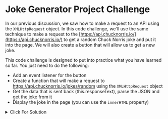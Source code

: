 # Joke Generator Project Challenge

In our previous discussion, we saw how to make a request to an API using the `XMLHttpRequest` object. In this code challenge, we'll use the same technique to make a request to the [https://api.chucknorris.io/](https://api.chucknorris.io/) to get a random Chuck Norris joke and put it into the page. We will also create a button that will allow us to get a new joke.

This code challenge is designed to put into practice what you have learned so far. You just need to do the following:

- Add an event listener for the button
- Create a function that will make a request to https://api.chucknorris.io/jokes/random using the `XMLHttpRequest` object
- Get the data that is sent back (this.responseText), parse the JSON and get the joke from it
- Display the joke in the page (you can use the `innerHTML` property)

<details>
  <summary>Click For Solution</summary>

First bring in the button and the id of where you want the joke to be displayed:

```js
//Global Variable Here
```

Next, add the event listener for the button:

```js
//Event Listener
```

Now, create the `generateJoke` function. This function will make the request to the API and get the joke:

```js
// code
```

I am going to first check for the `readystate` to be `4` and then check for the `status` to be `200`. If the status is anything but `200`, then I will put an error message into the joke element.

Remember, the server decides how to format the response. In this case, we get a JSON object with a `value` property. So, we need to parse the JSON and get the joke from it. Then we add it to the page.

We also want this to run right away, so let's use the `DOMContentLoaded` event:

```js
//Code
```

</details>
